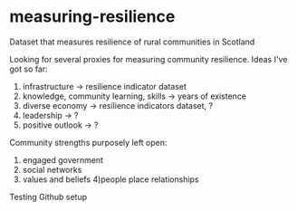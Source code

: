 # measuring-resilience
Dataset that measures resilience of rural communities in Scotland

Looking for several proxies for measuring community resilience. Ideas I've got so far:

1) infrastructure -> resilience indicator dataset
2) knowledge, community learning, skills  -> years of existence
3) diverse economy -> resilience indicators dataset, ?
4) leadership -> ?
5) positive outlook -> ?

Community strengths purposely left open:
1) engaged government
2) social networks
3) values and beliefs
4)people place relationships

Testing Github setup
